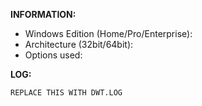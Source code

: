 **INFORMATION:**

* Windows Edition (Home/Pro/Enterprise):
* Architecture (32bit/64bit):
* Options used:

**LOG:**

```python
REPLACE THIS WITH DWT.LOG
```
